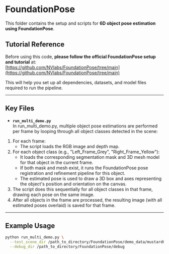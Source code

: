# FoundationPose

This folder contains the setup and scripts for **6D object pose estimation using FoundationPose**.

## Tutorial Reference

Before using this code, **please follow the official FoundationPose setup and tutorial** at:  
[https://github.com/NVlabs/FoundationPose/tree/main](https://github.com/NVlabs/FoundationPose/tree/main)

This will help you set up all dependencies, datasets, and model files required to run the pipeline.

---

## Key Files

- **`run_multi_demo.py`**  
In run_multi_demo.py, multiple object pose estimations are performed per frame by looping through all object classes detected in the scene:
1. For each frame:
    - The script loads the RGB image and depth map.
2. For each object class (e.g., "Left_Frame_Grey", "Right_Frame_Yellow"):
    - It loads the corresponding segmentation mask and 3D mesh model for that object in the current frame.
    - If both mask and mesh exist, it runs the FoundationPose pose registration and refinement pipeline for this object.
    - The estimated pose is used to draw a 3D box and axes representing the object's position and orientation on the canvas.
3. The script does this sequentially for all object classes in that frame, drawing each pose on the same image.
4. After all objects in the frame are processed, the resulting image (with all estimated poses overlaid) is saved for that frame.

---

## Example Usage

```bash
python run_multi_demo.py \
  --test_scene_dir /path_to_directory/FoundationPose/demo_data/mustard0 \
  --debug_dir /path_to_directory/FoundationPose/debug
